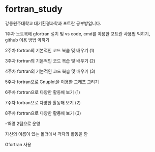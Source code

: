 # fortran_study
강릉원주대학교 대기환경과학과 포트란 공부방입니다.


1주차 노트북에 gfortran 설치 및 vs code, cmd를 이용한 포트란 사용법 익히기, github 이용 방법 익히기

2주차 fortran의 기본적인 코드 복습 및 배우기 (1)

3주차 fortran의 기본적인 코드 복습 및 배우기 (2)

4주차 fortran의 기본적인 코드 복습 및 배우기 (3)

5주차 fortran으로 Gnuplot을 이용한 그래프 그리기

6주차 fortran으로 다양한 활동해 보기 (1)
	
7주차 fortran으로 다양한 활동해 보기 (2)

8주차 fortran으로 다양한 활동해 보기 (3)


-15명 2팀으로 운영

자신의 이름이 있는 폴더에서 각자의 활동을 함

Gfortran 사용

